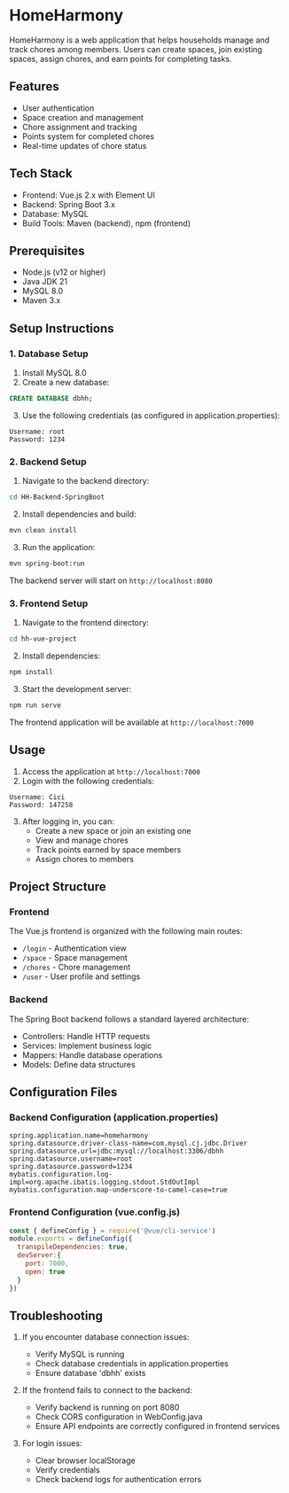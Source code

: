# HomeHarmony

HomeHarmony is a web application that helps households manage and track chores among members. Users can create spaces, join existing spaces, assign chores, and earn points for completing tasks.

## Features

- User authentication
- Space creation and management
- Chore assignment and tracking
- Points system for completed chores
- Real-time updates of chore status

## Tech Stack

- Frontend: Vue.js 2.x with Element UI
- Backend: Spring Boot 3.x
- Database: MySQL
- Build Tools: Maven (backend), npm (frontend)

## Prerequisites

- Node.js (v12 or higher)
- Java JDK 21
- MySQL 8.0
- Maven 3.x

## Setup Instructions

### 1. Database Setup

1. Install MySQL 8.0
2. Create a new database:
```sql
CREATE DATABASE dbhh;
```
3. Use the following credentials (as configured in application.properties):
```
Username: root
Password: 1234
```

### 2. Backend Setup

1. Navigate to the backend directory:
```bash
cd HH-Backend-SpringBoot
```
2. Install dependencies and build:
```bash
mvn clean install
```
3. Run the application:
```bash
mvn spring-boot:run
```
The backend server will start on `http://localhost:8080`

### 3. Frontend Setup

1. Navigate to the frontend directory:
```bash
cd hh-vue-project
```
2. Install dependencies:
```bash
npm install
```
3. Start the development server:
```bash
npm run serve
```
The frontend application will be available at `http://localhost:7000`

## Usage

1. Access the application at `http://localhost:7000`
2. Login with the following credentials:
```
Username: Cici
Password: 147258
```
3. After logging in, you can:
   - Create a new space or join an existing one
   - View and manage chores
   - Track points earned by space members
   - Assign chores to members
     
## Project Structure

### Frontend
The Vue.js frontend is organized with the following main routes:
- `/login` - Authentication view
- `/space` - Space management
- `/chores` - Chore management
- `/user` - User profile and settings

### Backend
The Spring Boot backend follows a standard layered architecture:
- Controllers: Handle HTTP requests
- Services: Implement business logic
- Mappers: Handle database operations
- Models: Define data structures

## Configuration Files

### Backend Configuration (application.properties)
```properties
spring.application.name=homeharmony
spring.datasource.driver-class-name=com.mysql.cj.jdbc.Driver
spring.datasource.url=jdbc:mysql://localhost:3306/dbhh
spring.datasource.username=root
spring.datasource.password=1234
mybatis.configuration.log-impl=org.apache.ibatis.logging.stdout.StdOutImpl
mybatis.configuration.map-underscore-to-camel-case=true
```

### Frontend Configuration (vue.config.js)
```javascript
const { defineConfig } = require('@vue/cli-service')
module.exports = defineConfig({
  transpileDependencies: true,
  devServer:{
    port: 7000,
    open: true
  }
})
```

## Troubleshooting

1. If you encounter database connection issues:
   - Verify MySQL is running
   - Check database credentials in application.properties
   - Ensure database 'dbhh' exists

2. If the frontend fails to connect to the backend:
   - Verify backend is running on port 8080
   - Check CORS configuration in WebConfig.java
   - Ensure API endpoints are correctly configured in frontend services

3. For login issues:
   - Clear browser localStorage
   - Verify credentials
   - Check backend logs for authentication errors

